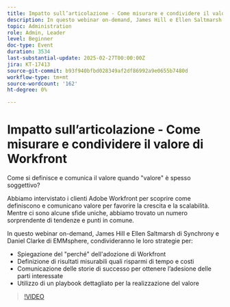```yaml
---
title: Impatto sull’articolazione - Come misurare e condividere il valore di Workfront
description: In questo webinar on-demand, James Hill e Ellen Saltmarsh di Synchrony e Daniel Clarke di EMMsphere, condivideranno le loro strategie per articolare il loro "perché" per l'adozione di Workfront, definendo risultati misurabili come risparmi di tempo e costi, comunicando storie di successo per ottenere l'adesione delle parti interessate e utilizzando un playbook dettagliato per la realizzazione del valore.
topic: Administration
role: Admin, Leader
level: Beginner
doc-type: Event
duration: 3534
last-substantial-update: 2025-02-27T00:00:00Z
jira: KT-17413
source-git-commit: b93f940bfbd028349af2df86992a9e0655b7480d
workflow-type: tm+mt
source-wordcount: '162'
ht-degree: 0%

---
```


# Impatto sull’articolazione - Come misurare e condividere il valore di Workfront

Come si definisce e comunica il valore quando &quot;valore&quot; è spesso soggettivo?

Abbiamo intervistato i clienti Adobe Workfront per scoprire come definiscono e comunicano valore per favorire la crescita e la scalabilità. Mentre ci sono alcune sfide uniche, abbiamo trovato un numero sorprendente di tendenze e punti in comune.

In questo webinar on-demand, James Hill e Ellen Saltmarsh di Synchrony e Daniel Clarke di EMMsphere, condivideranno le loro strategie per:

* Spiegazione del &quot;perché&quot; dell&#39;adozione di Workfront
* Definizione di risultati misurabili quali risparmi di tempo e costi
* Comunicazione delle storie di successo per ottenere l’adesione delle parti interessate
* Utilizzo di un playbook dettagliato per la realizzazione del valore

>[!VIDEO](https://video.tv.adobe.com/v/3447501/?learn=on)
